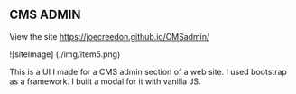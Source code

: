 ## CMS ADMIN

View the site
https://joecreedon.github.io/CMSadmin/

![siteImage] (./img/item5.png)

This is a UI I made for a CMS admin section of a web site. I used bootstrap as a framework. I built a modal for it with vanilla JS.
